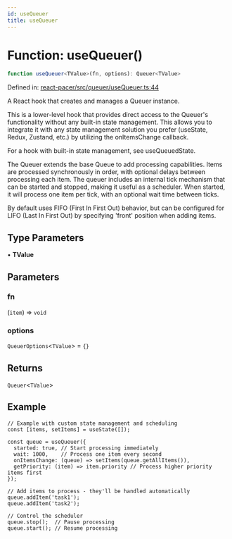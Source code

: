 ```yaml
---
id: useQueuer
title: useQueuer
---
```


<!-- DO NOT EDIT: this page is autogenerated from the type comments -->

# Function: useQueuer()

```ts
function useQueuer<TValue>(fn, options): Queuer<TValue>
```

Defined in: [react-pacer/src/queuer/useQueuer.ts:44](https://github.com/tanstack/pacer/blob/main/packages/react-pacer/src/queuer/useQueuer.ts#L44)

A React hook that creates and manages a Queuer instance.

This is a lower-level hook that provides direct access to the Queuer's functionality without
any built-in state management. This allows you to integrate it with any state management solution
you prefer (useState, Redux, Zustand, etc.) by utilizing the onItemsChange callback.

For a hook with built-in state management, see useQueuedState.

The Queuer extends the base Queue to add processing capabilities. Items are processed
synchronously in order, with optional delays between processing each item. The queuer includes
an internal tick mechanism that can be started and stopped, making it useful as a scheduler.
When started, it will process one item per tick, with an optional wait time between ticks.

By default uses FIFO (First In First Out) behavior, but can be configured for LIFO
(Last In First Out) by specifying 'front' position when adding items.

## Type Parameters

• **TValue**

## Parameters

### fn

(`item`) => `void`

### options

`QueuerOptions`\<`TValue`\> = `{}`

## Returns

`Queuer`\<`TValue`\>

## Example

```tsx
// Example with custom state management and scheduling
const [items, setItems] = useState([]);

const queue = useQueuer({
  started: true, // Start processing immediately
  wait: 1000,    // Process one item every second
  onItemsChange: (queue) => setItems(queue.getAllItems()),
  getPriority: (item) => item.priority // Process higher priority items first
});

// Add items to process - they'll be handled automatically
queue.addItem('task1');
queue.addItem('task2');

// Control the scheduler
queue.stop();  // Pause processing
queue.start(); // Resume processing
```
